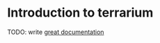 # Introduction to terrarium

TODO: write [great documentation](http://jacobian.org/writing/what-to-write/)
